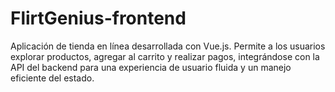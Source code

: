# FlirtGenius-frontend
Aplicación de tienda en línea desarrollada con Vue.js. Permite a los usuarios explorar productos, agregar al carrito y realizar pagos, integrándose con la API del backend para una experiencia de usuario fluida y un manejo eficiente del estado.
